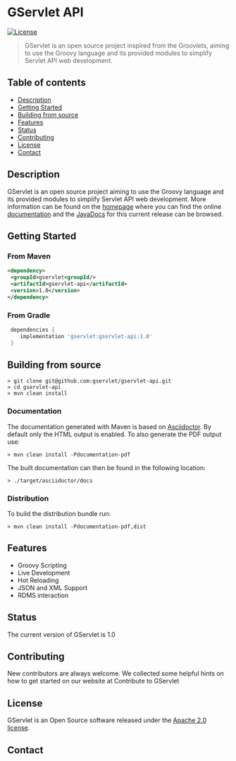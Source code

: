 # GServlet API

[![License](http://img.shields.io/:license-apache-blue.svg)](http://www.apache.org/licenses/LICENSE-2.0.html)


> GServlet is an open source project inspired from the Groovlets, aiming to use the Groovy language and its provided modules to simplify Servlet API web development.

## Table of contents
* [Description](#description)
* [Getting Started](#getting-started)
* [Building from source](#building-from-source)
* [Features](#features)
* [Status](#status)
* [Contributing](#contributing)
* [License](#license)
* [Contact](#contact)

## Description

GServlet is an open source project aiming to use the Groovy language and its provided modules to simplify Servlet API web development.
More information can be found on the [homepage](https://gservlet.org) where you can find 
the online [documentation](https://gservlet.org/docs) and the [JavaDocs](https://gservlet.org/javadocs/1.0) for this current release can be browsed.

## Getting Started

### From Maven

```xml
<dependency>
 <groupId>gservlet<groupId/>
 <artifactId>gservlet-api</artifactId>
 <version>1.0</version>
</dependency>
```

### From Gradle

```groovy
 dependencies {
    implementation 'gservlet:gservlet-api:1.0'
 }
```

## Building from source

    > git clone git@github.com:gservlet/gservlet-api.git
    > cd gservlet-api
    > mvn clean install

### Documentation

The documentation generated with Maven is based on [Asciidoctor](http://asciidoctor.org/). By default only the HTML
output is enabled. To also generate the PDF output use:

    > mvn clean install -Pdocumentation-pdf

The built documentation can then be found in the following location:
  
    > ./target/asciidoctor/docs

### Distribution

To build the distribution bundle run:

    > mvn clean install -Pdocumentation-pdf,dist


## Features

* Groovy Scripting
* Live Development
* Hot Reloading
* JSON and XML Support
* RDMS interaction

## Status

The current version of GServlet is 1.0

## Contributing

New contributors are always welcome. We collected some helpful hints on how to get started on our website at Contribute to GServlet

## License

GServlet is an Open Source software released under the [Apache 2.0 license](http://www.apache.org/licenses/LICENSE-2.0.html).

## Contact
